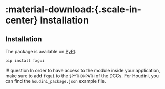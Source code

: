 # :material-download:{.scale-in-center} Installation

## Installation

The package is available on [PyPI](https://pypi.org/project/fxgui).

``` shell
pip install fxgui
```

!!! question
    In order to have access to the module inside your application, make sure to add `fxgui` to the `$PYTHONPATH` of the DCCs. For Houdini, you can find the `houdini_package.json` example file.